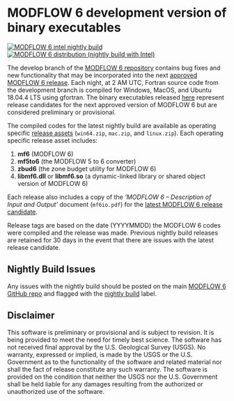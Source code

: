 # MODFLOW 6 development version of binary executables

[![MODFLOW 6 intel nightly build](https://github.com/MODFLOW-USGS/modflow6-nightly-build/actions/workflows/nightly-build-intel.yml/badge.svg)](https://github.com/MODFLOW-USGS/modflow6-nightly-build/actions/workflows/nightly-build-intel.yml)
[![MODFLOW 6 distribution (nightly build with Intel)](https://github.com/MODFLOW-USGS/modflow6-nightly-build/actions/workflows/nightly-distribution.yml/badge.svg)](https://github.com/MODFLOW-USGS/modflow6-nightly-build/actions/workflows/nightly-distribution.yml)

The develop branch of the [MODFLOW 6 repository](https://github.com/MODFLOW-USGS/modflow6) contains bug fixes and new functionality that may be incorporated into the next [approved MODFLOW 6 release](https://www.usgs.gov/software/modflow-6-usgs-modular-hydrologic-model). Each night, at 2 AM UTC, Fortran source code from the development branch is compiled for Windows, MacOS, and Ubuntu 18.04.4 LTS using gfortran. The binary executables released [here](https://github.com/MODFLOW-USGS/modflow6-nightly-build/releases/latest) represent release candidates for the next approved version of MODFLOW 6 but are considered preliminary or provisional.

The compiled codes for the latest nightly build are available as operating specific [release assets](https://github.com/MODFLOW-USGS/modflow6-nightly-build/releases/latest) (`win64.zip`, `mac.zip`, and `linux.zip`). Each operating specific release asset includes: 

1. **mf6** (MODFLOW 6)
2. **mf5to6** (the MODFLOW 5 to 6 converter)
3. **zbud6** (the zone budget utility for MODFLOW 6) 
4. **libmf6.dll** or **libmf6.so** (a dynamic-linked library or shared object version of MODFLOW 6)

Each release also includes a copy of the *'MODFLOW 6 – Description of Input and Output'* document (`mf6io.pdf`) for the [latest MODFLOW 6 release candidate](https://github.com/MODFLOW-USGS/modflow6-nightly-build/releases/latest).

Release tags are based on the date (YYYYMMDD) the MODFLOW 6 codes were compiled and the release was made. Previous nightly build releases are retained for 30 days in the event that there are issues with the latest release candidate. 


Nightly Build Issues
--------------------

Any issues with the nightly build should be posted on the main [MODFLOW 6 GitHub repo](https://github.com/MODFLOW-USGS/modflow6) and flagged with the [nightly build](https://github.com/MODFLOW-USGS/modflow6/labels/nightly%20build) label.


Disclaimer
----------

This software is preliminary or provisional and is subject to revision. It is
being provided to meet the need for timely best science. The software has not
received final approval by the U.S. Geological Survey (USGS). No warranty,
expressed or implied, is made by the USGS or the U.S. Government as to the
functionality of the software and related material nor shall the fact of release
constitute any such warranty. The software is provided on the condition that
neither the USGS nor the U.S. Government shall be held liable for any damages
resulting from the authorized or unauthorized use of the software.
